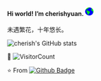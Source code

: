 <!---
cherishyuan/cherishyuan is a ✨ special ✨ repository because its `README.md` (this file) appears on your GitHub profile.
[![Email Badge](https://img.shields.io/badge/-Email-c14438?style=flat-square&logo=Gmail&logoColor=white&link=mailto:xu.yuquan@outlook.com)](mailto:xu.yuquan@outlook.com)
!--->
#### Hi world! I’m cherishyuan. <img src="https://github.com/XuYuQuan0713/Picture/blob/main/Earth.gif" width="20px">

未遇繁花，十年悠长。

![cherish's GitHub stats](https://github-readme-stats.vercel.app/api?username=cherishyuan&theme=merko&&show_icons=true)

:eyes:
![VisitorCount](https://profile-counter.glitch.me/cherishyuan/count.svg)

⭐️ From [![Github Badge](https://img.shields.io/badge/-Github-232323?style=flat-square&logo=Github&logoColor=white&link=https://github.com/cherishyuan)](https://github.com/cherishyuan)

